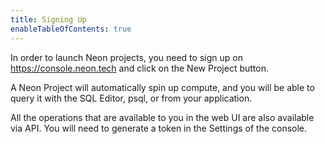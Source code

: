 ```yaml
---
title: Signing Up
enableTableOfContents: true
---
```


In order to launch Neon projects, you need to sign up on <https://console.neon.tech> and click on the New Project button.

A Neon Project will automatically spin up compute, and you will be able to query it with the SQL Editor, psql, or from your application.

All the operations that are available to you in the web UI are also available via API. You will need to generate a token in the Settings of the console.
